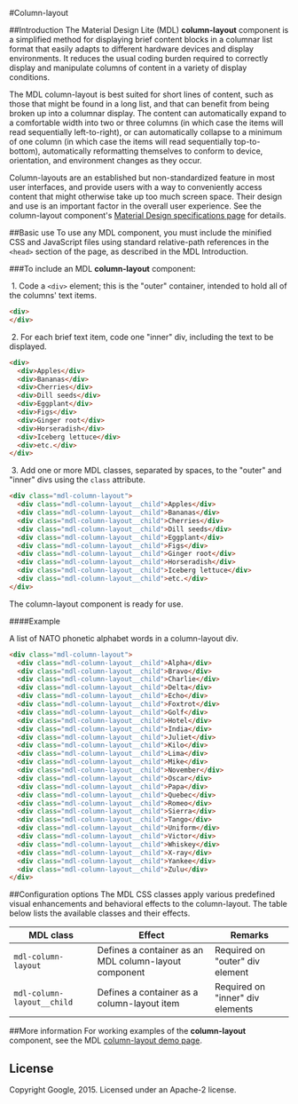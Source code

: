 #Column-layout

##Introduction
The Material Design Lite (MDL) **column-layout** component is a simplified method for displaying brief content blocks in a columnar list format that easily adapts to different hardware devices and display environments. It reduces the usual coding burden required to correctly display and manipulate columns of content in a variety of display conditions. 

The MDL column-layout is best suited for short lines of content, such as those that might be found in a long list, and that can benefit from being broken up into a columnar display. The content can automatically expand to a comfortable width into two or three columns (in which case the items will read sequentially left-to-right), or can automatically collapse to a minimum of one column (in which case the items will read sequentially top-to-bottom), automatically reformatting themselves to conform to device, orientation, and environment changes as they occur.

Column-layouts are an established but non-standardized feature in most user interfaces, and provide users with a way to conveniently access content that might otherwise take up too much screen space. Their design and use is an important factor in the overall user experience. See the column-layout component's [Material Design specifications page](http://www.google.com/design/spec/components/column-layouts.html) for details. 

##Basic use
To use any MDL component, you must include the minified CSS and JavaScript files using standard relative-path references in the `<head>` section of the page, as described in the MDL Introduction.

###To include an MDL **column-layout** component:

&nbsp;1. Code a `<div>` element; this is the "outer" container, intended to hold all of the columns' text items.
```html
<div>
</div>
```
&nbsp;2. For each brief text item, code one "inner" div, including the text to be displayed.
```html
<div>
  <div>Apples</div>
  <div>Bananas</div>
  <div>Cherries</div>
  <div>Dill seeds</div>
  <div>Eggplant</div>
  <div>Figs</div>
  <div>Ginger root</div>
  <div>Horseradish</div>
  <div>Iceberg lettuce</div>
  <div>etc.</div>
</div>
```
&nbsp;3. Add one or more MDL classes, separated by spaces, to the "outer" and "inner" divs using the `class` attribute.
```html
<div class="mdl-column-layout">
  <div class="mdl-column-layout__child">Apples</div>
  <div class="mdl-column-layout__child">Bananas</div>
  <div class="mdl-column-layout__child">Cherries</div>
  <div class="mdl-column-layout__child">Dill seeds</div>
  <div class="mdl-column-layout__child">Eggplant</div>
  <div class="mdl-column-layout__child">Figs</div>
  <div class="mdl-column-layout__child">Ginger root</div>
  <div class="mdl-column-layout__child">Horseradish</div>
  <div class="mdl-column-layout__child">Iceberg lettuce</div>
  <div class="mdl-column-layout__child">etc.</div>
</div>
```

The column-layout component is ready for use.

####Example

A list of NATO phonetic alphabet words in a column-layout div.

```html
<div class="mdl-column-layout">
  <div class="mdl-column-layout__child">Alpha</div>
  <div class="mdl-column-layout__child">Bravo</div>
  <div class="mdl-column-layout__child">Charlie</div>
  <div class="mdl-column-layout__child">Delta</div>
  <div class="mdl-column-layout__child">Echo</div>
  <div class="mdl-column-layout__child">Foxtrot</div>
  <div class="mdl-column-layout__child">Golf</div>
  <div class="mdl-column-layout__child">Hotel</div>
  <div class="mdl-column-layout__child">India</div>
  <div class="mdl-column-layout__child">Juliet</div>
  <div class="mdl-column-layout__child">Kilo</div>
  <div class="mdl-column-layout__child">Lima</div>
  <div class="mdl-column-layout__child">Mike</div>
  <div class="mdl-column-layout__child">November</div>
  <div class="mdl-column-layout__child">Oscar</div>
  <div class="mdl-column-layout__child">Papa</div>
  <div class="mdl-column-layout__child">Quebec</div>
  <div class="mdl-column-layout__child">Romeo</div>
  <div class="mdl-column-layout__child">Sierra</div>
  <div class="mdl-column-layout__child">Tango</div>
  <div class="mdl-column-layout__child">Uniform</div>
  <div class="mdl-column-layout__child">Victor</div>
  <div class="mdl-column-layout__child">Whiskey</div>
  <div class="mdl-column-layout__child">X-ray</div>
  <div class="mdl-column-layout__child">Yankee</div>
  <div class="mdl-column-layout__child">Zulu</div>
</div>
```

##Configuration options
The MDL CSS classes apply various predefined visual enhancements and behavioral effects to the column-layout. The table below lists the available classes and their effects.

| MDL class | Effect | Remarks |
|-----------|--------|---------|
| `mdl-column-layout` | Defines a container as an MDL column-layout component | Required on "outer" div element|
| `mdl-column-layout__child` | Defines a container as a column-layout item | Required on "inner" div elements|

##More information
For working examples of the **column-layout** component, see the MDL [column-layout demo page](www.github.com/google/material-design-lite/src/column-layout/demo.html).

## License

Copyright Google, 2015. Licensed under an Apache-2 license.

